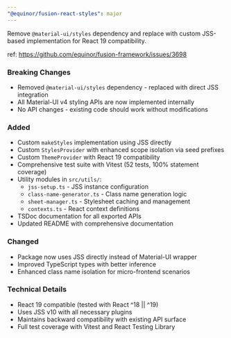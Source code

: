 ```yaml
---
"@equinor/fusion-react-styles": major
---
```


Remove `@material-ui/styles` dependency and replace with custom JSS-based implementation for React 19 compatibility.

ref: https://github.com/equinor/fusion-framework/issues/3698

### Breaking Changes

- Removed `@material-ui/styles` dependency - replaced with direct JSS integration
- All Material-UI v4 styling APIs are now implemented internally
- No API changes - existing code should work without modifications

### Added

- Custom `makeStyles` implementation using JSS directly
- Custom `StylesProvider` with enhanced scope isolation via seed prefixes
- Custom `ThemeProvider` with React 19 compatibility
- Comprehensive test suite with Vitest (52 tests, 100% statement coverage)
- Utility modules in `src/utils/`:
  - `jss-setup.ts` - JSS instance configuration
  - `class-name-generator.ts` - Class name generation logic
  - `sheet-manager.ts` - Stylesheet caching and management
  - `contexts.ts` - React context definitions
- TSDoc documentation for all exported APIs
- Updated README with comprehensive documentation

### Changed

- Package now uses JSS directly instead of Material-UI wrapper
- Improved TypeScript types with better inference
- Enhanced class name isolation for micro-frontend scenarios

### Technical Details

- React 19 compatible (tested with React ^18 || ^19)
- Uses JSS v10 with all necessary plugins
- Maintains backward compatibility with existing API surface
- Full test coverage with Vitest and React Testing Library
